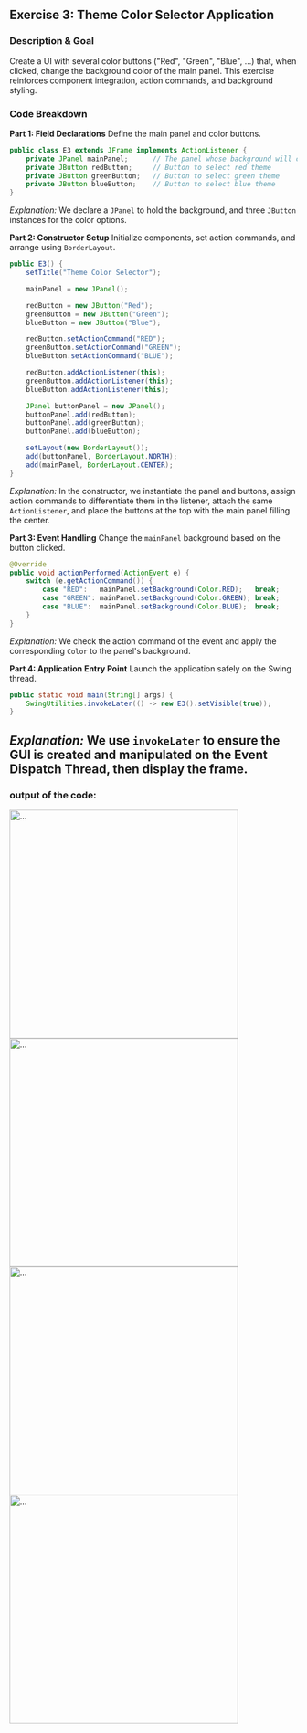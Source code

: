 ## Exercise 3: Theme Color Selector Application

### Description & Goal

Create a UI with several color buttons ("Red", "Green", "Blue", ...) that, when clicked, change the background color of the main panel. This exercise reinforces component integration, action commands, and background styling.

### Code Breakdown

**Part 1: Field Declarations**
Define the main panel and color buttons.

```java
public class E3 extends JFrame implements ActionListener {
    private JPanel mainPanel;      // The panel whose background will change
    private JButton redButton;     // Button to select red theme
    private JButton greenButton;   // Button to select green theme
    private JButton blueButton;    // Button to select blue theme
}
```

*Explanation:* We declare a `JPanel` to hold the background, and three `JButton` instances for the color options.

**Part 2: Constructor Setup**
Initialize components, set action commands, and arrange using `BorderLayout`.

```java
public E3() {
    setTitle("Theme Color Selector");

    mainPanel = new JPanel();

    redButton = new JButton("Red");
    greenButton = new JButton("Green");
    blueButton = new JButton("Blue");

    redButton.setActionCommand("RED");
    greenButton.setActionCommand("GREEN");
    blueButton.setActionCommand("BLUE");

    redButton.addActionListener(this);
    greenButton.addActionListener(this);
    blueButton.addActionListener(this);

    JPanel buttonPanel = new JPanel();
    buttonPanel.add(redButton);
    buttonPanel.add(greenButton);
    buttonPanel.add(blueButton);

    setLayout(new BorderLayout());
    add(buttonPanel, BorderLayout.NORTH);
    add(mainPanel, BorderLayout.CENTER);
}
```

*Explanation:* In the constructor, we instantiate the panel and buttons, assign action commands to differentiate them in the listener, attach the same `ActionListener`, and place the buttons at the top with the main panel filling the center.

**Part 3: Event Handling**
Change the `mainPanel` background based on the button clicked.

```java
@Override
public void actionPerformed(ActionEvent e) {
    switch (e.getActionCommand()) {
        case "RED":   mainPanel.setBackground(Color.RED);   break;
        case "GREEN": mainPanel.setBackground(Color.GREEN); break;
        case "BLUE":  mainPanel.setBackground(Color.BLUE);  break;
    }
}
```

*Explanation:* We check the action command of the event and apply the corresponding `Color` to the panel's background.

**Part 4: Application Entry Point**
Launch the application safely on the Swing thread.

```java
public static void main(String[] args) {
    SwingUtilities.invokeLater(() -> new E3().setVisible(true));
}
```

*Explanation:* We use `invokeLater` to ensure the GUI is created and manipulated on the Event Dispatch Thread, then display the frame.
---
### output of the code:
<img src="images/img-3-1.png" alt="..." width="400"/>
<img src="images/img-3-2.png" alt="..." width="400"/>
<img src="images/img-3-3.png" alt="..." width="400"/>
<img src="images/img-3-4.png" alt="..." width="400"/>

